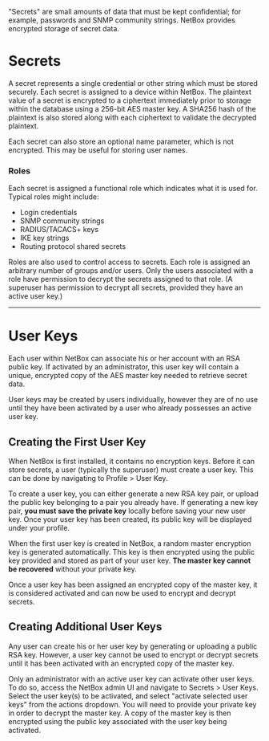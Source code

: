 "Secrets" are small amounts of data that must be kept confidential; for example, passwords and SNMP community strings. NetBox provides encrypted storage of secret data.

# Secrets

A secret represents a single credential or other string which must be stored securely. Each secret is assigned to a device within NetBox. The plaintext value of a secret is encrypted to a ciphertext immediately prior to storage within the database using a 256-bit AES master key. A SHA256 hash of the plaintext is also stored along with each ciphertext to validate the decrypted plaintext.

Each secret can also store an optional name parameter, which is not encrypted. This may be useful for storing user names.

### Roles

Each secret is assigned a functional role which indicates what it is used for. Typical roles might include:

* Login credentials
* SNMP community strings
* RADIUS/TACACS+ keys
* IKE key strings
* Routing protocol shared secrets

Roles are also used to control access to secrets. Each role is assigned an arbitrary number of groups and/or users. Only the users associated with a role have permission to decrypt the secrets assigned to that role. (A superuser has permission to decrypt all secrets, provided they have an active user key.)

---

# User Keys

Each user within NetBox can associate his or her account with an RSA public key. If activated by an administrator, this user key will contain a unique, encrypted copy of the AES master key needed to retrieve secret data.

User keys may be created by users individually, however they are of no use until they have been activated by a user who already possesses an active user key.

## Creating the First User Key

When NetBox is first installed, it contains no encryption keys. Before it can store secrets, a user (typically the superuser) must create a user key. This can be done by navigating to Profile > User Key.

To create a user key, you can either generate a new RSA key pair, or upload the public key belonging to a pair you already have. If generating a new key pair, **you must save the private key** locally before saving your new user key. Once your user key has been created, its public key will be displayed under your profile.

When the first user key is created in NetBox, a random master encryption key is generated automatically. This key is then encrypted using the public key provided and stored as part of your user key. **The master key cannot be recovered** without your private key.

Once a user key has been assigned an encrypted copy of the master key, it is considered activated and can now be used to encrypt and decrypt secrets.

## Creating Additional User Keys

Any user can create his or her user key by generating or uploading a public RSA key. However, a user key cannot be used to encrypt or decrypt secrets until it has been activated with an encrypted copy of the master key.

Only an administrator with an active user key can activate other user keys. To do so, access the NetBox admin UI and navigate to Secrets > User Keys. Select the user key(s) to be activated, and select "activate selected user keys" from the actions dropdown. You will need to provide your private key in order to decrypt the master key. A copy of the master key is then encrypted using the public key associated with the user key being activated.
